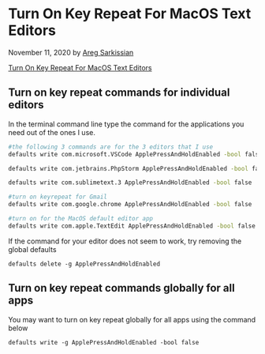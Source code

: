 # Turn On Key Repeat For MacOS Text Editors

November 11, 2020 by [Areg Sarkissian](https://aregsar.com/about)

[Turn On Key Repeat For MacOS Text Editors](https://aregsar.com/blog/2020/turn-on-key-repeat-for-macos-text-editors)

## Turn on key repeat commands for individual editors

In the terminal command line type the command for the applications you need out of the ones I use.

```bash
#the following 3 commands are for the 3 editors that I use
defaults write com.microsoft.VSCode ApplePressAndHoldEnabled -bool false

defaults write com.jetbrains.PhpStorm ApplePressAndHoldEnabled -bool false

defaults write com.sublimetext.3 ApplePressAndHoldEnabled -bool false

#turn on keyrepeat for Gmail
defaults write com.google.chrome ApplePressAndHoldEnabled -bool false

#turn on for the MacOS default editor app
defaults write com.apple.TextEdit ApplePressAndHoldEnabled -bool false
```

If the command for your editor does not seem to work, try removing the global defaults

`defaults delete -g ApplePressAndHoldEnabled`

## Turn on key repeat commands globally for all apps

You may want to turn on key repeat globally for all apps using the command below

`defaults write -g ApplePressAndHoldEnabled -bool false`
